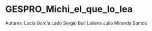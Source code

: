 # GESPRO_Michi_el_que_lo_lea
Autores:
Lucía García Lado
	Sergio Buil Laliena
     Julio Miranda Santos

